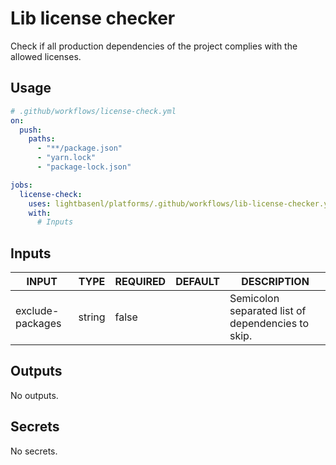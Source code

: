 # Lib license checker

Check if all production dependencies of the project complies with the allowed licenses.

## Usage

```yaml
# .github/workflows/license-check.yml
on:
  push:
    paths:
      - "**/package.json"
      - "yarn.lock"
      - "package-lock.json"

jobs:
  license-check:
    uses: lightbasenl/platforms/.github/workflows/lib-license-checker.yml@main
    with:
      # Inputs
```

## Inputs

<!-- AUTO-DOC-INPUT:START - Do not remove or modify this section -->

| INPUT            | TYPE   | REQUIRED | DEFAULT | DESCRIPTION                                           |
| ---------------- | ------ | -------- | ------- | ----------------------------------------------------- |
| exclude-packages | string | false    |         | Semicolon separated list of dependencies to <br>skip. |

<!-- AUTO-DOC-INPUT:END -->

## Outputs

<!-- AUTO-DOC-OUTPUT:START - Do not remove or modify this section -->

No outputs.

<!-- AUTO-DOC-OUTPUT:END -->

## Secrets

<!-- AUTO-DOC-SECRETS:START - Do not remove or modify this section -->

No secrets.

<!-- AUTO-DOC-SECRETS:END -->
